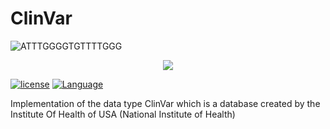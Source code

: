 # ClinVar
![ATTTGGGGTGTTTTGGG](https://www.ncbi.nlm.nih.gov/core/assets/news/images/clinvar-image_thumb.png)

<div style="text-align:center"><img src ="https://www.ncbi.nlm.nih.gov/core/assets/news/images/clinvar-image_thumb.png" /></div>

[![license](https://img.shields.io/github/license/mashape/apistatus.svg)](https://github.com/JuanjoMrt/ClinVar/blob/master/LICENSE)
[![Language](https://img.shields.io/badge/language-c%2B%2B-red.svg)](http://www.cplusplus.com/)

Implementation of the data type ClinVar which is a database created by the Institute Of Health of USA (National Institute of Health)
